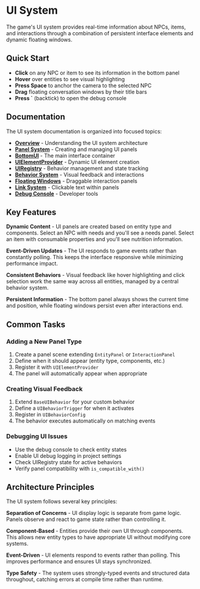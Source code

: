 # UI System

The game's UI system provides real-time information about NPCs, items, and interactions through a combination of persistent interface elements and dynamic floating windows.

## Quick Start

- **Click** on any NPC or item to see its information in the bottom panel
- **Hover** over entities to see visual highlighting
- **Press Space** to anchor the camera to the selected NPC  
- **Drag** floating conversation windows by their title bars
- **Press `** (backtick) to open the debug console

## Documentation

The UI system documentation is organized into focused topics:

- **[Overview](ui/overview.md)** - Understanding the UI system architecture
- **[Panel System](ui/panels.md)** - Creating and managing UI panels
- **[BottomUI](ui/bottom_ui.md)** - The main interface container
- **[UIElementProvider](ui/element_provider.md)** - Dynamic UI element creation
- **[UIRegistry](ui/registry.md)** - Behavior management and state tracking
- **[Behavior System](ui/behaviors.md)** - Visual feedback and interactions
- **[Floating Windows](ui/floating_windows.md)** - Draggable interaction panels
- **[Link System](ui/links.md)** - Clickable text within panels
- **[Debug Console](ui/debug_console.md)** - Developer tools

## Key Features

**Dynamic Content** - UI panels are created based on entity type and components. Select an NPC with needs and you'll see a needs panel. Select an item with consumable properties and you'll see nutrition information.

**Event-Driven Updates** - The UI responds to game events rather than constantly polling. This keeps the interface responsive while minimizing performance impact.

**Consistent Behaviors** - Visual feedback like hover highlighting and click selection work the same way across all entities, managed by a central behavior system.

**Persistent Information** - The bottom panel always shows the current time and position, while floating windows persist even after interactions end.

## Common Tasks

### Adding a New Panel Type

1. Create a panel scene extending `EntityPanel` or `InteractionPanel`
2. Define when it should appear (entity type, components, etc.)
3. Register it with `UIElementProvider`
4. The panel will automatically appear when appropriate

### Creating Visual Feedback

1. Extend `BaseUIBehavior` for your custom behavior
2. Define a `UIBehaviorTrigger` for when it activates
3. Register in `UIBehaviorConfig`
4. The behavior executes automatically on matching events

### Debugging UI Issues

- Use the debug console to check entity states
- Enable UI debug logging in project settings
- Check UIRegistry state for active behaviors
- Verify panel compatibility with `is_compatible_with()`

## Architecture Principles

The UI system follows several key principles:

**Separation of Concerns** - UI display logic is separate from game logic. Panels observe and react to game state rather than controlling it.

**Component-Based** - Entities provide their own UI through components. This allows new entity types to have appropriate UI without modifying core systems.

**Event-Driven** - UI elements respond to events rather than polling. This improves performance and ensures UI stays synchronized.

**Type Safety** - The system uses strongly-typed events and structured data throughout, catching errors at compile time rather than runtime.